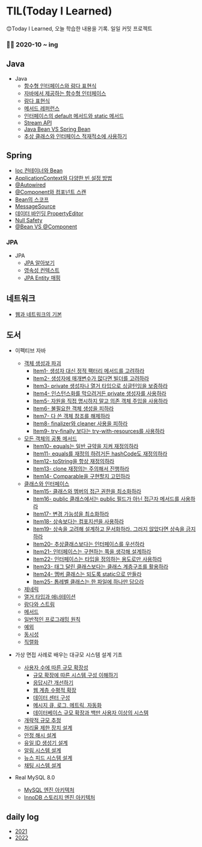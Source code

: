 # TIL(Today I Learned)
😊Today I Learned, 오늘 학습한 내용을 기록. 일일 커밋 프로젝트

### 🏋️‍♂️ 2020-10 ~ ing

## Java

- Java
  - [함수형 인터페이스와 람다 표현식](https://github.com/pjhsk113/TIL/blob/main/Java/%5BJava8%5D%201.%20%ED%95%A8%EC%88%98%ED%98%95%20%EC%9D%B8%ED%84%B0%ED%8E%98%EC%9D%B4%EC%8A%A4%EC%99%80%20%EB%9E%8C%EB%8B%A4%20%ED%91%9C%ED%98%84%EC%8B%9D%20.md)
  - [자바에서 제공하는 함수형 인터페이스](https://github.com/pjhsk113/TIL/blob/main/Java/%5BJava8%5D%202.%20%EC%9E%90%EB%B0%94%EC%97%90%EC%84%9C%20%EC%A0%9C%EA%B3%B5%ED%95%98%EB%8A%94%20%ED%95%A8%EC%88%98%ED%98%95%20%EC%9D%B8%ED%84%B0%ED%8E%98%EC%9D%B4%EC%8A%A4.md)
  - [람다 표현식](https://github.com/pjhsk113/TIL/blob/main/Java/%5BJava8%5D%203.%20%EB%9E%8C%EB%8B%A4%20%ED%91%9C%ED%98%84%EC%8B%9D.md)
  - [메서드 레퍼런스](https://github.com/pjhsk113/TIL/blob/main/Java/%5BJava8%5D%204.%20%EB%A9%94%EC%84%9C%EB%93%9C%20%EB%A0%88%ED%8D%BC%EB%9F%B0%EC%8A%A4.md)
  - [인터페이스의 default 메서드와 static 메서드](https://github.com/pjhsk113/TIL/blob/main/Java/%5BJava8%5D%205.%20%EC%9D%B8%ED%84%B0%ED%8E%98%EC%9D%B4%EC%8A%A4%EC%9D%98%20default%20%EB%A9%94%EC%84%9C%EB%93%9C%EC%99%80%20static%20%EB%A9%94%EC%84%9C%EB%93%9C.md)
  - [Stream API](https://github.com/pjhsk113/TIL/blob/main/Java/%5BJava8%5D%206.%20Stream%20API.md)
  - [Java Bean VS Spring Bean](https://github.com/pjhsk113/TIL/blob/main/Java/Java%20Bean%20VS%20Spring%20Bean.md)
  - [추상 클래스와 인터페이스 적재적소에 사용하기](https://github.com/pjhsk113/TIL/blob/main/Java/%EC%B6%94%EC%83%81%20%ED%81%B4%EB%9E%98%EC%8A%A4%EC%99%80%20%EC%9D%B8%ED%84%B0%ED%8E%98%EC%9D%B4%EC%8A%A4%20%EC%A0%81%EC%9E%AC%EC%A0%81%EC%86%8C%EC%97%90%20%EC%82%AC%EC%9A%A9%ED%95%98%EA%B8%B0.md)

## Spring

- [Ioc 컨테이너와 Bean](https://github.com/pjhsk113/TIL/blob/main/spring/Ioc%20%EC%BB%A8%ED%85%8C%EC%9D%B4%EB%84%88%EC%99%80%20Bean.md)
- [ApplicationContext와 다양한 빈 설정 방법](https://github.com/pjhsk113/TIL/blob/main/spring/ApplicationContext%EC%99%80%20%EB%8B%A4%EC%96%91%ED%95%9C%20%EB%B9%88%20%EC%84%A4%EC%A0%95%20%EB%B0%A9%EB%B2%95.md)
- [@Autowired](https://github.com/pjhsk113/TIL/blob/main/spring/%40Autowired.md)
- [@Component와 컴포넌트 스캔](https://github.com/pjhsk113/TIL/blob/main/spring/%40Component%EC%99%80%20%EC%BB%B4%ED%8F%AC%EB%84%8C%ED%8A%B8%20%EC%8A%A4%EC%BA%94.md)
- [Bean의 스코프](https://github.com/pjhsk113/TIL/blob/main/spring/Bean%EC%9D%98%20%EC%8A%A4%EC%BD%94%ED%94%84.md)
- [MessageSource](https://github.com/pjhsk113/TIL/blob/main/spring/MessageSource.md)
- [데이터 바인딩 PropertyEditor](https://github.com/pjhsk113/TIL/blob/main/spring/%EB%8D%B0%EC%9D%B4%ED%84%B0%20%EB%B0%94%EC%9D%B8%EB%94%A9%20PropertyEditor.md)
- [Null Safety](https://github.com/pjhsk113/TIL/blob/main/spring/Null%20Safety.md)
- [@Bean VS @Component](https://github.com/pjhsk113/TIL/blob/main/spring/%40Bean%20VS%20%40Component%20%EC%B0%A8%EC%9D%B4%EC%A0%90%20%EC%A0%95%EB%A6%AC.md)

### JPA

- JPA
  - [JPA 알아보기](https://github.com/pjhsk113/TIL/blob/main/JPA/JPA%20%EC%95%8C%EC%95%84%EB%B3%B4%EA%B8%B0.md)
  - [영속성 컨텍스트](https://github.com/pjhsk113/TIL/blob/main/JPA/JPA%20%EC%98%81%EC%86%8D%EC%84%B1%20%EC%BB%A8%ED%85%8D%EC%8A%A4%ED%8A%B8.md)
  - [JPA Entity 매핑](https://github.com/pjhsk113/TIL/blob/main/JPA/JPA%20Entity%20%EB%A7%A4%ED%95%91.md)

## 네트워크

- [웹과 네트워크의 기본](https://github.com/pjhsk113/TIL/blob/main/%EB%84%A4%ED%8A%B8%EC%9B%8C%ED%81%AC/%5B%EB%84%A4%ED%8A%B8%EC%9B%8C%ED%81%AC%5D%20%EC%9B%B9%EA%B3%BC%20%EB%84%A4%ED%8A%B8%EC%9B%8C%ED%81%AC%20%EA%B8%B0%EB%B3%B8.md)

## 도서

- 이펙티브 자바
  - [객체 생성과 파괴](https://github.com/pjhsk113/TIL/tree/main/%EC%9D%B4%ED%8E%99%ED%8B%B0%EB%B8%8C%EC%9E%90%EB%B0%94/1.%20%EA%B0%9D%EC%B2%B4%20%EC%83%9D%EC%84%B1%EA%B3%BC%20%ED%8C%8C%EA%B4%B4)
    - [Item1- 생성자 대신 정적 팩터리 메서드를 고려하라](https://github.com/pjhsk113/TIL/blob/main/%EC%9D%B4%ED%8E%99%ED%8B%B0%EB%B8%8C%EC%9E%90%EB%B0%94/1.%20%EA%B0%9D%EC%B2%B4%20%EC%83%9D%EC%84%B1%EA%B3%BC%20%ED%8C%8C%EA%B4%B4/%5B%EC%9D%B4%ED%8E%99%ED%8B%B0%EB%B8%8C%20%EC%9E%90%EB%B0%94%5D%20Item1-%20%EC%83%9D%EC%84%B1%EC%9E%90%20%EB%8C%80%EC%8B%A0%20%EC%A0%95%EC%A0%81%20%ED%8C%A9%ED%84%B0%EB%A6%AC%20%EB%A9%94%EC%84%9C%EB%93%9C%EB%A5%BC%20%EA%B3%A0%EB%A0%A4%ED%95%98%EB%9D%BC.md)
    - [Item2- 생성자에 매개변수가 많다면 빌더를 고려하라](https://github.com/pjhsk113/TIL/blob/main/%EC%9D%B4%ED%8E%99%ED%8B%B0%EB%B8%8C%EC%9E%90%EB%B0%94/1.%20%EA%B0%9D%EC%B2%B4%20%EC%83%9D%EC%84%B1%EA%B3%BC%20%ED%8C%8C%EA%B4%B4/%5B%EC%9D%B4%ED%8E%99%ED%8B%B0%EB%B8%8C%20%EC%9E%90%EB%B0%94%5D%20Item2-%20%EC%83%9D%EC%84%B1%EC%9E%90%EC%97%90%20%EB%A7%A4%EA%B0%9C%EB%B3%80%EC%88%98%EA%B0%80%20%EB%A7%8E%EB%8B%A4%EB%A9%B4%20%EB%B9%8C%EB%8D%94%EB%A5%BC%20%EA%B3%A0%EB%A0%A4%ED%95%98%EB%9D%BC.md)
    - [Item3- private 생성자나 열거 타입으로 싱글턴임을 보증하라](https://github.com/pjhsk113/TIL/blob/main/%EC%9D%B4%ED%8E%99%ED%8B%B0%EB%B8%8C%EC%9E%90%EB%B0%94/1.%20%EA%B0%9D%EC%B2%B4%20%EC%83%9D%EC%84%B1%EA%B3%BC%20%ED%8C%8C%EA%B4%B4/%5B%EC%9D%B4%ED%8E%99%ED%8B%B0%EB%B8%8C%20%EC%9E%90%EB%B0%94%5D%20Item3-%20private%20%EC%83%9D%EC%84%B1%EC%9E%90%EB%82%98%20%EC%97%B4%EA%B1%B0%20%ED%83%80%EC%9E%85%EC%9C%BC%EB%A1%9C%20%EC%8B%B1%EA%B8%80%ED%84%B4%EC%9E%84%EC%9D%84%20%EB%B3%B4%EC%A6%9D%ED%95%98%EB%9D%BC.md)
    - [Item4- 인스턴스화를 막으려거든 private 생성자를 사용하라](https://github.com/pjhsk113/TIL/blob/main/%EC%9D%B4%ED%8E%99%ED%8B%B0%EB%B8%8C%EC%9E%90%EB%B0%94/1.%20%EA%B0%9D%EC%B2%B4%20%EC%83%9D%EC%84%B1%EA%B3%BC%20%ED%8C%8C%EA%B4%B4/%5B%EC%9D%B4%ED%8E%99%ED%8B%B0%EB%B8%8C%20%EC%9E%90%EB%B0%94%5D%20Item4-%20%EC%9D%B8%EC%8A%A4%ED%84%B4%EC%8A%A4%ED%99%94%EB%A5%BC%20%EB%A7%89%EC%9C%BC%EB%A0%A4%EA%B1%B0%EB%93%A0%20private%20%EC%83%9D%EC%84%B1%EC%9E%90%EB%A5%BC%20%EC%82%AC%EC%9A%A9%ED%95%98%EB%9D%BC.md)
    - [Item5- 자원을 직접 명시하지 말고 의존 객체 주입을 사용하라](https://github.com/pjhsk113/TIL/blob/main/%EC%9D%B4%ED%8E%99%ED%8B%B0%EB%B8%8C%EC%9E%90%EB%B0%94/1.%20%EA%B0%9D%EC%B2%B4%20%EC%83%9D%EC%84%B1%EA%B3%BC%20%ED%8C%8C%EA%B4%B4/%5B%EC%9D%B4%ED%8E%99%ED%8B%B0%EB%B8%8C%20%EC%9E%90%EB%B0%94%5D%20Item5-%20%EC%9E%90%EC%9B%90%EC%9D%84%20%EC%A7%81%EC%A0%91%20%EB%AA%85%EC%8B%9C%ED%95%98%EC%A7%80%20%EB%A7%90%EA%B3%A0%20%EC%9D%98%EC%A1%B4%20%EA%B0%9D%EC%B2%B4%20%EC%A3%BC%EC%9E%85%EC%9D%84%20%EC%82%AC%EC%9A%A9%ED%95%98%EB%9D%BC.md)
    - [Item6- 불필요한 객체 생성을 피하라](https://github.com/pjhsk113/TIL/blob/main/%EC%9D%B4%ED%8E%99%ED%8B%B0%EB%B8%8C%EC%9E%90%EB%B0%94/1.%20%EA%B0%9D%EC%B2%B4%20%EC%83%9D%EC%84%B1%EA%B3%BC%20%ED%8C%8C%EA%B4%B4/%5B%EC%9D%B4%ED%8E%99%ED%8B%B0%EB%B8%8C%20%EC%9E%90%EB%B0%94%5D%20Item6-%20%EB%B6%88%ED%95%84%EC%9A%94%ED%95%9C%20%EA%B0%9D%EC%B2%B4%20%EC%83%9D%EC%84%B1%EC%9D%84%20%ED%94%BC%ED%95%98%EB%9D%BC.md)
    - [Item7- 다 쓴 객체 참조를 해제하라](https://github.com/pjhsk113/TIL/blob/main/%EC%9D%B4%ED%8E%99%ED%8B%B0%EB%B8%8C%EC%9E%90%EB%B0%94/1.%20%EA%B0%9D%EC%B2%B4%20%EC%83%9D%EC%84%B1%EA%B3%BC%20%ED%8C%8C%EA%B4%B4/%5B%EC%9D%B4%ED%8E%99%ED%8B%B0%EB%B8%8C%20%EC%9E%90%EB%B0%94%5D%20Item7-%20%EB%8B%A4%20%EC%93%B4%20%EA%B0%9D%EC%B2%B4%20%EC%B0%B8%EC%A1%B0%EB%A5%BC%20%ED%95%B4%EC%A0%9C%ED%95%98%EB%9D%BC.md)
    - [Item8- finalizer와 cleaner 사용을 피하라](https://github.com/pjhsk113/TIL/blob/main/%EC%9D%B4%ED%8E%99%ED%8B%B0%EB%B8%8C%EC%9E%90%EB%B0%94/1.%20%EA%B0%9D%EC%B2%B4%20%EC%83%9D%EC%84%B1%EA%B3%BC%20%ED%8C%8C%EA%B4%B4/%5B%EC%9D%B4%ED%8E%99%ED%8B%B0%EB%B8%8C%20%EC%9E%90%EB%B0%94%5D%20Item8-%20finalizer%EC%99%80%20cleaner%20%EC%82%AC%EC%9A%A9%EC%9D%84%20%ED%94%BC%ED%95%98%EB%9D%BC.md)
    - [Item9- try-finally 보다는 try-with-resources를 사용하라](https://github.com/pjhsk113/TIL/blob/main/%EC%9D%B4%ED%8E%99%ED%8B%B0%EB%B8%8C%EC%9E%90%EB%B0%94/1.%20%EA%B0%9D%EC%B2%B4%20%EC%83%9D%EC%84%B1%EA%B3%BC%20%ED%8C%8C%EA%B4%B4/%5B%EC%9D%B4%ED%8E%99%ED%8B%B0%EB%B8%8C%20%EC%9E%90%EB%B0%94%5D%20Item9-%20try-finally%20%EB%B3%B4%EB%8B%A4%EB%8A%94%20try-with-resources%EB%A5%BC%20%EC%82%AC%EC%9A%A9%ED%95%98%EB%9D%BC.md)
  - [모든 객체의 공통 메서드](https://github.com/pjhsk113/TIL/tree/main/%EC%9D%B4%ED%8E%99%ED%8B%B0%EB%B8%8C%EC%9E%90%EB%B0%94/2.%20%EB%AA%A8%EB%93%A0%20%EA%B0%9D%EC%B2%B4%EC%9D%98%20%EA%B3%B5%ED%86%B5%20%EB%A9%94%EC%84%9C%EB%93%9C)
    - [Item10- equals는 일반 규약을 지켜 재정의하라](https://github.com/pjhsk113/TIL/blob/main/%EC%9D%B4%ED%8E%99%ED%8B%B0%EB%B8%8C%EC%9E%90%EB%B0%94/2.%20%EB%AA%A8%EB%93%A0%20%EA%B0%9D%EC%B2%B4%EC%9D%98%20%EA%B3%B5%ED%86%B5%20%EB%A9%94%EC%84%9C%EB%93%9C/%5B%EC%9D%B4%ED%8E%99%ED%8B%B0%EB%B8%8C%20%EC%9E%90%EB%B0%94%5D%20Item10-%20equals%EB%8A%94%20%EC%9D%BC%EB%B0%98%20%EA%B7%9C%EC%95%BD%EC%9D%84%20%EC%A7%80%EC%BC%9C%20%EC%9E%AC%EC%A0%95%EC%9D%98%ED%95%98%EB%9D%BC.md)
    - [Item11- equals를 재정의 하려거든 hashCode도 재정의하라](https://github.com/pjhsk113/TIL/blob/main/%EC%9D%B4%ED%8E%99%ED%8B%B0%EB%B8%8C%EC%9E%90%EB%B0%94/2.%20%EB%AA%A8%EB%93%A0%20%EA%B0%9D%EC%B2%B4%EC%9D%98%20%EA%B3%B5%ED%86%B5%20%EB%A9%94%EC%84%9C%EB%93%9C/%5B%EC%9D%B4%ED%8E%99%ED%8B%B0%EB%B8%8C%20%EC%9E%90%EB%B0%94%5D%20Item11-%20equals%EB%A5%BC%20%EC%9E%AC%EC%A0%95%EC%9D%98%20%ED%95%98%EB%A0%A4%EA%B1%B0%EB%93%A0%20hashCode%EB%8F%84%20%EC%9E%AC%EC%A0%95%EC%9D%98%ED%95%98%EB%9D%BC.md)
    - [Item12- toString을 항상 재정의하라](https://github.com/pjhsk113/TIL/blob/main/%EC%9D%B4%ED%8E%99%ED%8B%B0%EB%B8%8C%EC%9E%90%EB%B0%94/2.%20%EB%AA%A8%EB%93%A0%20%EA%B0%9D%EC%B2%B4%EC%9D%98%20%EA%B3%B5%ED%86%B5%20%EB%A9%94%EC%84%9C%EB%93%9C/%5B%EC%9D%B4%ED%8E%99%ED%8B%B0%EB%B8%8C%20%EC%9E%90%EB%B0%94%5D%20Item12-%20toString%EC%9D%84%20%ED%95%AD%EC%83%81%20%EC%9E%AC%EC%A0%95%EC%9D%98%ED%95%98%EB%9D%BC.md)
    - [Item13- clone 재정의는 주의해서 진행하라](https://github.com/pjhsk113/TIL/blob/main/%EC%9D%B4%ED%8E%99%ED%8B%B0%EB%B8%8C%EC%9E%90%EB%B0%94/2.%20%EB%AA%A8%EB%93%A0%20%EA%B0%9D%EC%B2%B4%EC%9D%98%20%EA%B3%B5%ED%86%B5%20%EB%A9%94%EC%84%9C%EB%93%9C/%5B%EC%9D%B4%ED%8E%99%ED%8B%B0%EB%B8%8C%20%EC%9E%90%EB%B0%94%5D%20Item13-%20clone%20%EC%9E%AC%EC%A0%95%EC%9D%98%EB%8A%94%20%EC%A3%BC%EC%9D%98%ED%95%B4%EC%84%9C%20%EC%A7%84%ED%96%89%ED%95%98%EB%9D%BC.md)
    - [Item14- Comparable을 구현할지 고민하라](https://github.com/pjhsk113/TIL/blob/main/%EC%9D%B4%ED%8E%99%ED%8B%B0%EB%B8%8C%EC%9E%90%EB%B0%94/2.%20%EB%AA%A8%EB%93%A0%20%EA%B0%9D%EC%B2%B4%EC%9D%98%20%EA%B3%B5%ED%86%B5%20%EB%A9%94%EC%84%9C%EB%93%9C/%5B%EC%9D%B4%ED%8E%99%ED%8B%B0%EB%B8%8C%20%EC%9E%90%EB%B0%94%5D%20Item14-%20Comparable%EC%9D%84%20%EA%B5%AC%ED%98%84%ED%95%A0%EC%A7%80%20%EA%B3%A0%EB%AF%BC%ED%95%98%EB%9D%BC.md)
  - [클래스와 인터페이스](https://github.com/pjhsk113/TIL/tree/main/%EC%9D%B4%ED%8E%99%ED%8B%B0%EB%B8%8C%EC%9E%90%EB%B0%94/3.%20%ED%81%B4%EB%9E%98%EC%8A%A4%EC%99%80%20%EC%9D%B8%ED%84%B0%ED%8E%98%EC%9D%B4%EC%8A%A4)
    - [Item15- 클래스와 멤버의 접근 권한을 최소화하라](https://github.com/pjhsk113/TIL/blob/main/%EC%9D%B4%ED%8E%99%ED%8B%B0%EB%B8%8C%EC%9E%90%EB%B0%94/3.%20%ED%81%B4%EB%9E%98%EC%8A%A4%EC%99%80%20%EC%9D%B8%ED%84%B0%ED%8E%98%EC%9D%B4%EC%8A%A4/%5B%EC%9D%B4%ED%8E%99%ED%8B%B0%EB%B8%8C%20%EC%9E%90%EB%B0%94%5D%20Item15-%20%ED%81%B4%EB%9E%98%EC%8A%A4%EC%99%80%20%EB%A9%A4%EB%B2%84%EC%9D%98%20%EC%A0%91%EA%B7%BC%20%EA%B6%8C%ED%95%9C%EC%9D%84%20%EC%B5%9C%EC%86%8C%ED%99%94%ED%95%98%EB%9D%BC.md)
    - [Item16- public 클래스에서는 public 필드가 아닌 접근자 메서드를 사용하라](https://github.com/pjhsk113/TIL/blob/main/%EC%9D%B4%ED%8E%99%ED%8B%B0%EB%B8%8C%EC%9E%90%EB%B0%94/3.%20%ED%81%B4%EB%9E%98%EC%8A%A4%EC%99%80%20%EC%9D%B8%ED%84%B0%ED%8E%98%EC%9D%B4%EC%8A%A4/%5B%EC%9D%B4%ED%8E%99%ED%8B%B0%EB%B8%8C%20%EC%9E%90%EB%B0%94%5D%20Item16-%20public%20%ED%81%B4%EB%9E%98%EC%8A%A4%EC%97%90%EC%84%9C%EB%8A%94%20public%20%ED%95%84%EB%93%9C%EA%B0%80%20%EC%95%84%EB%8B%8C%20%EC%A0%91%EA%B7%BC%EC%9E%90%20%EB%A9%94%EC%84%9C%EB%93%9C%EB%A5%BC%20%EC%82%AC%EC%9A%A9%ED%95%98%EB%9D%BC.md)
    - [Item17- 변경 가능성을 최소화하라](https://github.com/pjhsk113/TIL/blob/main/%EC%9D%B4%ED%8E%99%ED%8B%B0%EB%B8%8C%EC%9E%90%EB%B0%94/3.%20%ED%81%B4%EB%9E%98%EC%8A%A4%EC%99%80%20%EC%9D%B8%ED%84%B0%ED%8E%98%EC%9D%B4%EC%8A%A4/%5B%EC%9D%B4%ED%8E%99%ED%8B%B0%EB%B8%8C%20%EC%9E%90%EB%B0%94%5D%20Item17-%20%EB%B3%80%EA%B2%BD%20%EA%B0%80%EB%8A%A5%EC%84%B1%EC%9D%84%20%EC%B5%9C%EC%86%8C%ED%99%94%ED%95%98%EB%9D%BC.md)
    - [Item18- 상속보다는 컴포지션을 사용하라](https://github.com/pjhsk113/TIL/blob/main/%EC%9D%B4%ED%8E%99%ED%8B%B0%EB%B8%8C%EC%9E%90%EB%B0%94/3.%20%ED%81%B4%EB%9E%98%EC%8A%A4%EC%99%80%20%EC%9D%B8%ED%84%B0%ED%8E%98%EC%9D%B4%EC%8A%A4/%5B%EC%9D%B4%ED%8E%99%ED%8B%B0%EB%B8%8C%20%EC%9E%90%EB%B0%94%5D%20Item18-%20%EC%83%81%EC%86%8D%EB%B3%B4%EB%8B%A4%EB%8A%94%20%EC%BB%B4%ED%8F%AC%EC%A7%80%EC%85%98%EC%9D%84%20%EC%82%AC%EC%9A%A9%ED%95%98%EB%9D%BC.md)
    - [Item19- 상속을 고려해 설계하고 문서화하라. 그러지 않았다면 상속을 금지하라](https://github.com/pjhsk113/TIL/blob/main/%EC%9D%B4%ED%8E%99%ED%8B%B0%EB%B8%8C%EC%9E%90%EB%B0%94/3.%20%ED%81%B4%EB%9E%98%EC%8A%A4%EC%99%80%20%EC%9D%B8%ED%84%B0%ED%8E%98%EC%9D%B4%EC%8A%A4/%5B%EC%9D%B4%ED%8E%99%ED%8B%B0%EB%B8%8C%20%EC%9E%90%EB%B0%94%5D%20Item19-%20%EC%83%81%EC%86%8D%EC%9D%84%20%EA%B3%A0%EB%A0%A4%ED%95%B4%20%EC%84%A4%EA%B3%84%ED%95%98%EA%B3%A0%20%EB%AC%B8%EC%84%9C%ED%99%94%ED%95%98%EB%9D%BC.%20%EA%B7%B8%EB%9F%AC%EC%A7%80%20%EC%95%8A%EC%95%98%EB%8B%A4%EB%A9%B4%20%EC%83%81%EC%86%8D%EC%9D%84%20%EA%B8%88%EC%A7%80%ED%95%98%EB%9D%BC..md)
    - [Item20- 추상클래스보다는 인터페이스를 우선하라](https://github.com/pjhsk113/TIL/blob/main/%EC%9D%B4%ED%8E%99%ED%8B%B0%EB%B8%8C%EC%9E%90%EB%B0%94/3.%20%ED%81%B4%EB%9E%98%EC%8A%A4%EC%99%80%20%EC%9D%B8%ED%84%B0%ED%8E%98%EC%9D%B4%EC%8A%A4/%5B%EC%9D%B4%ED%8E%99%ED%8B%B0%EB%B8%8C%20%EC%9E%90%EB%B0%94%5D%20Item20-%20%EC%B6%94%EC%83%81%ED%81%B4%EB%9E%98%EC%8A%A4%EB%B3%B4%EB%8B%A4%EB%8A%94%20%EC%9D%B8%ED%84%B0%ED%8E%98%EC%9D%B4%EC%8A%A4%EB%A5%BC%20%EC%9A%B0%EC%84%A0%ED%95%98%EB%9D%BC..md)
    - [Item21- 인터페이스는 구현하는 쪽을 생각해 설계하라](https://github.com/pjhsk113/TIL/blob/main/%EC%9D%B4%ED%8E%99%ED%8B%B0%EB%B8%8C%EC%9E%90%EB%B0%94/3.%20%ED%81%B4%EB%9E%98%EC%8A%A4%EC%99%80%20%EC%9D%B8%ED%84%B0%ED%8E%98%EC%9D%B4%EC%8A%A4/%5B%EC%9D%B4%ED%8E%99%ED%8B%B0%EB%B8%8C%20%EC%9E%90%EB%B0%94%5D%20Item21-%20%EC%9D%B8%ED%84%B0%ED%8E%98%EC%9D%B4%EC%8A%A4%EB%8A%94%20%EA%B5%AC%ED%98%84%ED%95%98%EB%8A%94%20%EC%AA%BD%EC%9D%84%20%EC%83%9D%EA%B0%81%ED%95%B4%20%EC%84%A4%EA%B3%84%ED%95%98%EB%9D%BC.md)
    - [Item22- 인터페이스는 타입을 정의하는 용도로만 사용하라](https://github.com/pjhsk113/TIL/blob/main/%EC%9D%B4%ED%8E%99%ED%8B%B0%EB%B8%8C%EC%9E%90%EB%B0%94/3.%20%ED%81%B4%EB%9E%98%EC%8A%A4%EC%99%80%20%EC%9D%B8%ED%84%B0%ED%8E%98%EC%9D%B4%EC%8A%A4/%5B%EC%9D%B4%ED%8E%99%ED%8B%B0%EB%B8%8C%20%EC%9E%90%EB%B0%94%5D%20Item22-%20%EC%9D%B8%ED%84%B0%ED%8E%98%EC%9D%B4%EC%8A%A4%EB%8A%94%20%ED%83%80%EC%9E%85%EC%9D%84%20%EC%A0%95%EC%9D%98%ED%95%98%EB%8A%94%20%EC%9A%A9%EB%8F%84%EB%A1%9C%EB%A7%8C%20%EC%82%AC%EC%9A%A9%ED%95%98%EB%9D%BC.md)
    - [Item23- 태그 달린 클래스보다는 클래스 계층구조를 활용하라](https://github.com/pjhsk113/TIL/blob/main/%EC%9D%B4%ED%8E%99%ED%8B%B0%EB%B8%8C%EC%9E%90%EB%B0%94/3.%20%ED%81%B4%EB%9E%98%EC%8A%A4%EC%99%80%20%EC%9D%B8%ED%84%B0%ED%8E%98%EC%9D%B4%EC%8A%A4/%5B%EC%9D%B4%ED%8E%99%ED%8B%B0%EB%B8%8C%20%EC%9E%90%EB%B0%94%5D%20Item23-%20%ED%83%9C%EA%B7%B8%20%EB%8B%AC%EB%A6%B0%20%ED%81%B4%EB%9E%98%EC%8A%A4%EB%B3%B4%EB%8B%A4%EB%8A%94%20%ED%81%B4%EB%9E%98%EC%8A%A4%20%EA%B3%84%EC%B8%B5%EA%B5%AC%EC%A1%B0%EB%A5%BC%20%ED%99%9C%EC%9A%A9%ED%95%98%EB%9D%BC.md)
    - [Item24- 멤버 클래스는 되도록 static으로 만들라](https://github.com/pjhsk113/TIL/blob/main/%EC%9D%B4%ED%8E%99%ED%8B%B0%EB%B8%8C%EC%9E%90%EB%B0%94/3.%20%ED%81%B4%EB%9E%98%EC%8A%A4%EC%99%80%20%EC%9D%B8%ED%84%B0%ED%8E%98%EC%9D%B4%EC%8A%A4/%5B%EC%9D%B4%ED%8E%99%ED%8B%B0%EB%B8%8C%20%EC%9E%90%EB%B0%94%5D%20Item24-%20%EB%A9%A4%EB%B2%84%20%ED%81%B4%EB%9E%98%EC%8A%A4%EB%8A%94%20%EB%90%98%EB%8F%84%EB%A1%9D%20static%EC%9C%BC%EB%A1%9C%20%EB%A7%8C%EB%93%A4%EB%9D%BC.md)
    - [Item25- 톱레벨 클래스는 한 파일에 하나만 담으라](https://github.com/pjhsk113/TIL/blob/main/%EC%9D%B4%ED%8E%99%ED%8B%B0%EB%B8%8C%EC%9E%90%EB%B0%94/3.%20%ED%81%B4%EB%9E%98%EC%8A%A4%EC%99%80%20%EC%9D%B8%ED%84%B0%ED%8E%98%EC%9D%B4%EC%8A%A4/%5B%EC%9D%B4%ED%8E%99%ED%8B%B0%EB%B8%8C%20%EC%9E%90%EB%B0%94%5D%20Item25-%20%ED%86%B1%EB%A0%88%EB%B2%A8%20%ED%81%B4%EB%9E%98%EC%8A%A4%EB%8A%94%20%ED%95%9C%20%ED%8C%8C%EC%9D%BC%EC%97%90%20%ED%95%98%EB%82%98%EB%A7%8C%20%EB%8B%B4%EC%9C%BC%EB%9D%BC.md)
  - [제네릭](https://github.com/pjhsk113/TIL/tree/main/%EC%9D%B4%ED%8E%99%ED%8B%B0%EB%B8%8C%EC%9E%90%EB%B0%94/4.%20%EC%A0%9C%EB%84%A4%EB%A6%AD)
  - [열거 타입과 애너테이션](https://github.com/pjhsk113/TIL/tree/main/%EC%9D%B4%ED%8E%99%ED%8B%B0%EB%B8%8C%EC%9E%90%EB%B0%94/5.%20%EC%97%B4%EA%B1%B0%20%ED%83%80%EC%9E%85%EA%B3%BC%20%EC%95%A0%EB%84%88%ED%85%8C%EC%9D%B4%EC%85%98)
  - [람다와 스트림](https://github.com/pjhsk113/TIL/tree/main/%EC%9D%B4%ED%8E%99%ED%8B%B0%EB%B8%8C%EC%9E%90%EB%B0%94/6.%20%EB%9E%8C%EB%8B%A4%EC%99%80%20%EC%8A%A4%ED%8A%B8%EB%A6%BC)
  - [메서드](https://github.com/pjhsk113/TIL/tree/main/%EC%9D%B4%ED%8E%99%ED%8B%B0%EB%B8%8C%EC%9E%90%EB%B0%94/7.%20%EB%A9%94%EC%84%9C%EB%93%9C)
  - [일반적인 프로그래밍 원칙](https://github.com/pjhsk113/TIL/tree/main/%EC%9D%B4%ED%8E%99%ED%8B%B0%EB%B8%8C%EC%9E%90%EB%B0%94/8.%20%EC%9D%BC%EB%B0%98%EC%A0%81%EC%9D%B8%20%ED%94%84%EB%A1%9C%EA%B7%B8%EB%9E%98%EB%B0%8D%20%EC%9B%90%EC%B9%99)
  - [예외](https://github.com/pjhsk113/TIL/tree/main/%EC%9D%B4%ED%8E%99%ED%8B%B0%EB%B8%8C%EC%9E%90%EB%B0%94/9.%20%EC%98%88%EC%99%B8)
  - [동시성](https://github.com/pjhsk113/TIL/tree/main/%EC%9D%B4%ED%8E%99%ED%8B%B0%EB%B8%8C%EC%9E%90%EB%B0%94/10.%20%EB%8F%99%EC%8B%9C%EC%84%B1)
  - [직렬화](https://github.com/pjhsk113/TIL/tree/main/%EC%9D%B4%ED%8E%99%ED%8B%B0%EB%B8%8C%EC%9E%90%EB%B0%94/11.%20%EC%A7%81%EB%A0%AC%ED%99%94)

- 가상 면접 사례로 배우는 대규모 시스템 설계 기초
  - [사용자 수에 따른 규모 확장성](https://github.com/pjhsk113/TIL/tree/main/%EB%8C%80%EA%B7%9C%EB%AA%A8%EC%8B%9C%EC%8A%A4%ED%85%9C%EC%84%A4%EA%B3%84/1.%20%EC%82%AC%EC%9A%A9%EC%9E%90%20%EC%88%98%EC%97%90%20%EB%94%B0%EB%A5%B8%20%EA%B7%9C%EB%AA%A8%20%ED%99%95%EC%9E%A5%EC%84%B1)
    - [규모 확장에 따른 시스템 구성 이해하기](https://github.com/pjhsk113/TIL/blob/main/%EB%8C%80%EA%B7%9C%EB%AA%A8%EC%8B%9C%EC%8A%A4%ED%85%9C%EC%84%A4%EA%B3%84/1.%20%EC%82%AC%EC%9A%A9%EC%9E%90%20%EC%88%98%EC%97%90%20%EB%94%B0%EB%A5%B8%20%EA%B7%9C%EB%AA%A8%20%ED%99%95%EC%9E%A5%EC%84%B1/%5B%EB%8C%80%EA%B7%9C%EB%AA%A8%20%EC%8B%9C%EC%8A%A4%ED%85%9C%20%EC%84%A4%EA%B3%84%5D%20%EA%B7%9C%EB%AA%A8%20%ED%99%95%EC%9E%A5%EC%97%90%20%EB%94%B0%EB%A5%B8%20%EC%8B%9C%EC%8A%A4%ED%85%9C%20%EA%B5%AC%EC%84%B1%20%EC%9D%B4%ED%95%B4%ED%95%98%EA%B8%B0.md)
    - [응답시간 개선하기](https://github.com/pjhsk113/TIL/blob/main/%EB%8C%80%EA%B7%9C%EB%AA%A8%EC%8B%9C%EC%8A%A4%ED%85%9C%EC%84%A4%EA%B3%84/1.%20%EC%82%AC%EC%9A%A9%EC%9E%90%20%EC%88%98%EC%97%90%20%EB%94%B0%EB%A5%B8%20%EA%B7%9C%EB%AA%A8%20%ED%99%95%EC%9E%A5%EC%84%B1/%5B%EB%8C%80%EA%B7%9C%EB%AA%A8%20%EC%8B%9C%EC%8A%A4%ED%85%9C%20%EC%84%A4%EA%B3%84%5D%20%EC%9D%91%EB%8B%B5%EC%8B%9C%EA%B0%84%20%EA%B0%9C%EC%84%A0%ED%95%98%EA%B8%B0.md)
    - [웹 계층 수평적 확장](https://github.com/pjhsk113/TIL/blob/main/%EB%8C%80%EA%B7%9C%EB%AA%A8%EC%8B%9C%EC%8A%A4%ED%85%9C%EC%84%A4%EA%B3%84/1.%20%EC%82%AC%EC%9A%A9%EC%9E%90%20%EC%88%98%EC%97%90%20%EB%94%B0%EB%A5%B8%20%EA%B7%9C%EB%AA%A8%20%ED%99%95%EC%9E%A5%EC%84%B1/%5B%EB%8C%80%EA%B7%9C%EB%AA%A8%20%EC%8B%9C%EC%8A%A4%ED%85%9C%20%EC%84%A4%EA%B3%84%5D%20%EC%9B%B9%20%EA%B3%84%EC%B8%B5%20%EC%88%98%ED%8F%89%EC%A0%81%20%ED%99%95%EC%9E%A5.md)
    - [데이터 센터 구성](https://github.com/pjhsk113/TIL/blob/main/%EB%8C%80%EA%B7%9C%EB%AA%A8%EC%8B%9C%EC%8A%A4%ED%85%9C%EC%84%A4%EA%B3%84/1.%20%EC%82%AC%EC%9A%A9%EC%9E%90%20%EC%88%98%EC%97%90%20%EB%94%B0%EB%A5%B8%20%EA%B7%9C%EB%AA%A8%20%ED%99%95%EC%9E%A5%EC%84%B1/%5B%EB%8C%80%EA%B7%9C%EB%AA%A8%20%EC%8B%9C%EC%8A%A4%ED%85%9C%20%EC%84%A4%EA%B3%84%5D%20%EB%8D%B0%EC%9D%B4%ED%84%B0%EC%84%BC%ED%84%B0%20%EA%B5%AC%EC%84%B1.md)
    - [메시지 큐, 로그, 메트릭, 자동화](https://github.com/pjhsk113/TIL/blob/main/%EB%8C%80%EA%B7%9C%EB%AA%A8%EC%8B%9C%EC%8A%A4%ED%85%9C%EC%84%A4%EA%B3%84/1.%20%EC%82%AC%EC%9A%A9%EC%9E%90%20%EC%88%98%EC%97%90%20%EB%94%B0%EB%A5%B8%20%EA%B7%9C%EB%AA%A8%20%ED%99%95%EC%9E%A5%EC%84%B1/%5B%EB%8C%80%EA%B7%9C%EB%AA%A8%20%EC%8B%9C%EC%8A%A4%ED%85%9C%20%EC%84%A4%EA%B3%84%5D%20%EB%A9%94%EC%8B%9C%EC%A7%80%ED%81%90%2C%EB%A1%9C%EA%B7%B8%2C%20%EB%A9%94%ED%8A%B8%EB%A6%AD%2C%20%EC%9E%90%EB%8F%99%ED%99%94.md)
    - [데이터베이스 규모 확장과 백만 사용자 이상의 시스템](https://github.com/pjhsk113/TIL/blob/main/%EB%8C%80%EA%B7%9C%EB%AA%A8%EC%8B%9C%EC%8A%A4%ED%85%9C%EC%84%A4%EA%B3%84/1.%20%EC%82%AC%EC%9A%A9%EC%9E%90%20%EC%88%98%EC%97%90%20%EB%94%B0%EB%A5%B8%20%EA%B7%9C%EB%AA%A8%20%ED%99%95%EC%9E%A5%EC%84%B1/%5B%EB%8C%80%EA%B7%9C%EB%AA%A8%20%EC%8B%9C%EC%8A%A4%ED%85%9C%20%EC%84%A4%EA%B3%84%5D%20%EB%8D%B0%EC%9D%B4%ED%84%B0%EB%B2%A0%EC%9D%B4%EC%8A%A4%20%EA%B7%9C%EB%AA%A8%20%ED%99%95%EC%9E%A5%EA%B3%BC%20%EB%B0%B1%EB%A7%8C%20%EC%82%AC%EC%9A%A9%EC%9E%90%20%EC%9D%B4%EC%83%81%EC%9D%98%20%EC%8B%9C%EC%8A%A4%ED%85%9C.md)
  - [개략적 규모 추정](https://github.com/pjhsk113/TIL/blob/main/%EB%8C%80%EA%B7%9C%EB%AA%A8%EC%8B%9C%EC%8A%A4%ED%85%9C%EC%84%A4%EA%B3%84/2.%20%EA%B0%9C%EB%9E%B5%EC%A0%81%EC%9D%B8%20%EA%B7%9C%EB%AA%A8%20%EC%B6%94%EC%A0%95/%5B%EB%8C%80%EA%B7%9C%EB%AA%A8%20%EC%8B%9C%EC%8A%A4%ED%85%9C%20%EC%84%A4%EA%B3%84%5D%20%EA%B0%9C%EB%9E%B5%EC%A0%81%20%EA%B7%9C%EB%AA%A8%20%EC%B6%94%EC%A0%95.md)
  - [처리율 제한 장치 설계](https://github.com/pjhsk113/TIL/blob/main/%EB%8C%80%EA%B7%9C%EB%AA%A8%EC%8B%9C%EC%8A%A4%ED%85%9C%EC%84%A4%EA%B3%84/4.%20%EC%B2%98%EB%A6%AC%EC%9C%A8%20%EC%A0%9C%ED%95%9C%20%EC%9E%A5%EC%B9%98%20%EC%84%A4%EA%B3%84/%5B%EB%8C%80%EA%B7%9C%EB%AA%A8%20%EC%8B%9C%EC%8A%A4%ED%85%9C%20%EC%84%A4%EA%B3%84%5D%20%EC%B2%98%EB%A6%AC%EC%9C%A8%20%EC%A0%9C%ED%95%9C%20%EC%9E%A5%EC%B9%98.md)
  - [안정 해시 설계](https://github.com/pjhsk113/TIL/blob/main/%EB%8C%80%EA%B7%9C%EB%AA%A8%EC%8B%9C%EC%8A%A4%ED%85%9C%EC%84%A4%EA%B3%84/5.%20%EC%95%88%EC%A0%95%ED%95%B4%EC%8B%9C%EC%84%A4%EA%B3%84/%5B%EB%8C%80%EA%B7%9C%EB%AA%A8%20%EC%8B%9C%EC%8A%A4%ED%85%9C%20%EC%84%A4%EA%B3%84%5D%20%EC%95%88%EC%A0%95%ED%95%B4%EC%8B%9C.md)
  - [유일 ID 생성기 설계](https://github.com/pjhsk113/TIL/blob/main/%EB%8C%80%EA%B7%9C%EB%AA%A8%EC%8B%9C%EC%8A%A4%ED%85%9C%EC%84%A4%EA%B3%84/7.%20%EC%9C%A0%EC%9D%BC%20ID%20%EC%83%9D%EC%84%B1%EA%B8%B0%20%EC%84%A4%EA%B3%84/%5B%EB%8C%80%EA%B7%9C%EB%AA%A8%20%EC%8B%9C%EC%8A%A4%ED%85%9C%20%EC%84%A4%EA%B3%84%5D%20%EB%B6%84%EC%82%B0%20%EC%8B%9C%EC%8A%A4%ED%85%9C%EC%9D%98%20%EC%9C%A0%EC%9D%BC%20ID%20%EC%83%9D%EC%84%B1%EA%B8%B0%20%EC%84%A4%EA%B3%84.md)
  - [알림 시스템 설계](https://github.com/pjhsk113/TIL/blob/main/%EB%8C%80%EA%B7%9C%EB%AA%A8%EC%8B%9C%EC%8A%A4%ED%85%9C%EC%84%A4%EA%B3%84/10.%20%EC%95%8C%EB%A6%BC%20%EC%8B%9C%EC%8A%A4%ED%85%9C%20%EC%84%A4%EA%B3%84/%5B%EB%8C%80%EA%B7%9C%EB%AA%A8%20%EC%8B%9C%EC%8A%A4%ED%85%9C%20%EC%84%A4%EA%B3%84%5D%20%EC%95%8C%EB%A6%BC%20%EC%8B%9C%EC%8A%A4%ED%85%9C%20%EC%84%A4%EA%B3%84.md)
  - [뉴스 피드 시스템 설계](https://github.com/pjhsk113/TIL/blob/main/%EB%8C%80%EA%B7%9C%EB%AA%A8%EC%8B%9C%EC%8A%A4%ED%85%9C%EC%84%A4%EA%B3%84/11.%20%EB%89%B4%EC%8A%A4%ED%94%BC%EB%93%9C%20%EC%8B%9C%EC%8A%A4%ED%85%9C%20%EC%84%A4%EA%B3%84/%5B%EB%8C%80%EA%B7%9C%EB%AA%A8%20%EC%8B%9C%EC%8A%A4%ED%85%9C%20%EC%84%A4%EA%B3%84%5D%20%EB%89%B4%EC%8A%A4%ED%94%BC%EB%93%9C%20%EC%8B%9C%EC%8A%A4%ED%85%9C%20%EC%84%A4%EA%B3%84.md)
  - [채팅 시스템 설계](https://github.com/pjhsk113/TIL/blob/main/%EB%8C%80%EA%B7%9C%EB%AA%A8%EC%8B%9C%EC%8A%A4%ED%85%9C%EC%84%A4%EA%B3%84/12.%20%EC%B1%84%ED%8C%85%20%EC%8B%9C%EC%8A%A4%ED%85%9C%20%EC%84%A4%EA%B3%84/%5B%EB%8C%80%EA%B7%9C%EB%AA%A8%20%EC%8B%9C%EC%8A%A4%ED%85%9C%20%EC%84%A4%EA%B3%84%5D%20%EC%B1%84%ED%8C%85%20%EC%8B%9C%EC%8A%A4%ED%85%9C%20%EC%84%A4%EA%B3%84.md)

- Real MySQL 8.0
  - [MySQL 엔진 아키텍처](https://github.com/pjhsk113/TIL/blob/main/RealMySQL/4.%EC%95%84%ED%82%A4%ED%85%8D%EC%B2%98/4-1%20MySQL-%EC%97%94%EC%A7%84-%EC%95%84%ED%82%A4%ED%85%8D%EC%B2%98.md)
  - [InnoDB 스토리지 엔진 아키텍처](https://github.com/pjhsk113/TIL/blob/main/RealMySQL/4.%EC%95%84%ED%82%A4%ED%85%8D%EC%B2%98/4-2%20InnoDB-%EC%8A%A4%ED%86%A0%EB%A6%AC%EC%A7%80-%EC%97%94%EC%A7%84-%EC%95%84%ED%82%A4%ED%85%8D%EC%B2%98.md)

## daily log

- [2021](https://github.com/pjhsk113/TIL/tree/main/2021)
- [2022](https://github.com/pjhsk113/TIL/tree/main/2022)
